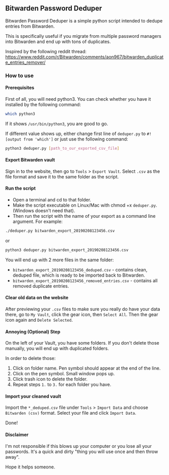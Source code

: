 ## Bitwarden Password Deduper

Bitwarden Password Deduper is a simple python script intended to dedupe entries from Bitwarden.

This is specifically useful if you migrate from multiple password managers into Bitwarden and end up with tons of duplicates.

Inspired by the following reddit thread: https://www.reddit.com/r/Bitwarden/comments/aon967/bitwarden_duplicate_entries_remover/

### How to use

#### Prerequisites

First of all, you will need python3. You can check whether you have it installed by the following command:
```bash
which python3
```

If it shows `/usr/bin/python3`, you are good to go.

If different value shows up, either change first line of `deduper.py` to `#! [output from 'which']` or just use the following command:

```bash
python3 deduper.py [path_to_our_exported_csv_file]
```

#### Export Bitwarden vault

Sign in to the website, then go to `Tools` > `Export Vault`. Select `.csv` as the file format and save it to the same folder as the script.

#### Run the script

* Open a terminal and cd to that folder.
* Make the script executable on Linux/Mac with chmod +x `deduper.py`. (Windows doesn't need that).
* Then run the script with the name of your export as a command line argument. For example:

```bash
./deduper.py bitwarden_export_20190208123456.csv
```

or

```bash
python3 deduper.py bitwarden_export_20190208123456.csv
```

You will end up with 2 more files in the same folder:

* `bitwarden_export_20190208123456_deduped.csv` - contains clean, deduped file, which is ready to be imported back to Bitwarden.
* `bitwarden_export_20190208123456_removed_entries.csv` - contains all removed duplicate entries.

#### Clear old data on the website

After previewing your `.csv` files to make sure you really do have your data there, go to `My Vault`, click the gear icon, then `Select All`. Then the gear icon again and `Delete Selected`.

#### Annoying (Optional) Step

On the left of your Vault, you have some folders. If you don't delete those manually, you will end up with duplicated folders.

In order to delete those:

1. Click on folder name. Pen symbol should appear at the end of the line.
2. Click on the pen symbol. Small window pops up.
3. Click trash icon to delete the folder.
4. Repeat steps `1.` to `3.` for each folder you have.

#### Import your cleaned vault

Import the `*_deduped.csv` file under `Tools` > `Import Data` and choose `Bitwarden (csv)` format. Select your file and click `Import Data`.

Done!

#### Disclaimer

I'm not responsible if this blows up your computer or you lose all your passwords. It's a quick and dirty "thing you will use once and then throw away".

Hope it helps someone.
